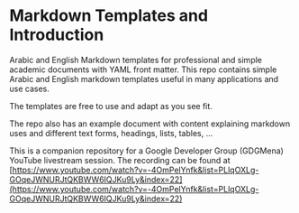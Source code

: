 # Markdown Templates and Introduction

Arabic and English Markdown templates for professional and simple academic documents with YAML front matter.
This repo contains simple Arabic and English markdown templates useful in many applications and use cases.

The templates are free to use and adapt as you see fit.

The repo also has an example document with content explaining markdown uses and different text forms, headings, lists, tables, ...

This is a companion repository for a Google Developer Group (GDGMena) YouTube livestream session. The recording can be found at [https://www.youtube.com/watch?v=-4OmPelYnfk&list=PLlqOXLg-GOqeJWNURJtQKBWW6IQJKu9Ly&index=22](https://www.youtube.com/watch?v=-4OmPelYnfk&list=PLlqOXLg-GOqeJWNURJtQKBWW6IQJKu9Ly&index=22)
